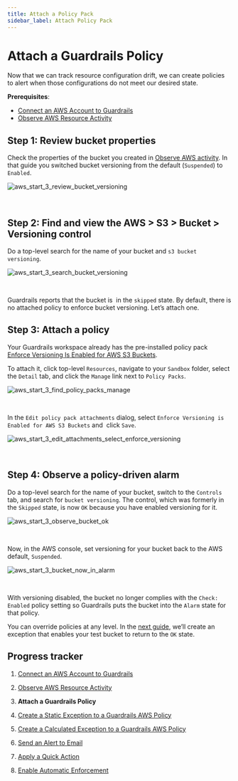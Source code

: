 ```yaml
---
title: Attach a Policy Pack
sidebar_label: Attach Policy Pack
---
```



# Attach a Guardrails Policy

Now that we can track resource configuration drift, we can create policies to alert when those configurations do not meet our desired state.

**Prerequisites**:

- [Connect an AWS Account to Guardrails](/guardrails/docs/getting-started/getting-started-aws/connect-an-account/)
- [Observe AWS Resource Activity](/guardrails/docs/getting-started/getting-started-aws/observe-aws-activity/)

## Step 1: Review bucket properties

Check the properties of the bucket you created in [Observe AWS activity](/guardrails/docs/getting-started/getting-started-aws/observe-aws-activity). In that guide you switched bucket versioning from the default (`Suspended`) to `Enabled`.
<p><img alt="aws_start_3_review_bucket_versioning" src="/images/docs/guardrails/getting-started/getting-started-aws/attach-a-policy/aws-start-3-review-bucket-versioning.png"/></p><br/>

## Step 2: Find and view the AWS > S3 > Bucket > Versioning control

Do a top-level search for the name of your bucket and `s3 bucket versioning`.
<p><img alt="aws_start_3_search_bucket_versioning" src="/images/docs/guardrails/getting-started/getting-started-aws/attach-a-policy/aws-start-3-search-bucket-versioning.png"/></p><br/>

Guardrails reports that the bucket is  in the `skipped` state. By default, there is no attached policy to enforce bucket versioning. Let’s attach one.

## Step 3: Attach a policy

Your Guardrails workspace already has the pre-installed policy pack [Enforce Versioning Is Enabled for AWS S3 Buckets](https://hub.guardrails.turbot.com/policy-packs/aws_s3_enforce_versioning_is_enabled_for_buckets).

To attach it, click top-level `Resources`, navigate to your `Sandbox` folder, select the `Detail` tab, and click the `Manage` link next to `Policy Packs`.
<p><img alt="aws_start_3_find_policy_packs_manage" src="/images/docs/guardrails/getting-started/getting-started-aws/attach-a-policy/aws-start-3-find-policy-packs-manage.png"/></p><br/>

In the `Edit policy pack attachments` dialog, select `Enforce Versioning is Enabled for AWS S3 Buckets` and  click `Save`.
<p><img alt="aws_start_3_edit_attachments_select_enforce_versioning" src="/images/docs/guardrails/getting-started/getting-started-aws/attach-a-policy/aws-start-3-edit-attachments-select-enforce-versioning.png"/></p><br/>



## Step 4: Observe a policy-driven alarm

Do a top-level search for the name of your bucket, switch to the `Controls` tab, and search for `bucket versioning`. The control, which was formerly in the `Skipped` state, is now `OK` because you have enabled versioning for it.
<p><img alt="aws_start_3_observe_bucket_ok" src="/images/docs/guardrails/getting-started/getting-started-aws/attach-a-policy/aws-start-3-observe-bucket-ok.png"/></p><br/>


Now, in the AWS console, set versioning for your bucket back to the AWS default, `Suspended`.
<p><img alt="aws_start_3_bucket_now_in_alarm" src="/images/docs/guardrails/getting-started/getting-started-aws/attach-a-policy/aws-start-3-bucket-now-in-alarm.png"/></p><br/>



With versioning disabled, the bucket no longer complies with the `Check: Enabled` policy setting so Guardrails puts the bucket into the `Alarm` state for that policy.

You can override policies at any level. In the [next guide](/guardrails/docs/getting-started/getting-started-aws/create-static-exception), we’ll create an exception that enables your test bucket to return to the `OK` state.


## Progress tracker

1. [Connect an AWS Account to Guardrails](/guardrails/docs/getting-started/getting-started-aws/connect-an-account/)

2. [Observe AWS Resource Activity](/guardrails/docs/getting-started/getting-started-aws/observe-aws-activity/)

3. **Attach a Guardrails Policy**

4. [Create a Static Exception to a Guardrails AWS Policy](/guardrails/docs/getting-started/getting-started-aws/create-static-exception/)

5. [Create a Calculated Exception to a Guardrails AWS Policy](/guardrails/docs/getting-started/getting-started-aws/create-calculated-exception/)

6. [Send an Alert to Email](/guardrails/docs/getting-started/getting-started-aws/send-alert-to-email/)

7. [Apply a Quick Action](/guardrails/docs/getting-started/getting-started-aws/apply-quick-action/)

8. [Enable Automatic Enforcement](/guardrails/docs/getting-started/getting-started-aws/enable-enforcement/)
